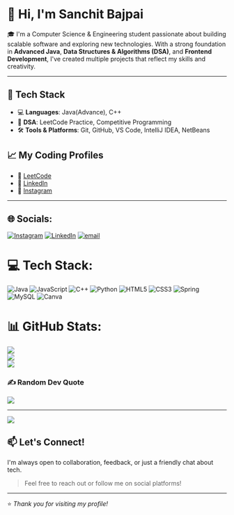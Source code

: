 # 👋 Hi, I'm Sanchit Bajpai

🎓 I'm a Computer Science & Engineering student passionate about building scalable software and exploring new technologies. 
With a strong foundation in **Advanced Java**, **Data Structures & Algorithms (DSA)**, and **Frontend Development**,
I've created multiple projects that reflect my skills and creativity.

---

## 🚀 Tech Stack

- 💻 **Languages**: Java(Advance), C++ 
- 🧠 **DSA**: LeetCode Practice, Competitive Programming
- 🛠️ **Tools & Platforms**: Git, GitHub, VS Code, IntelliJ IDEA, NetBeans

## 📈 My Coding Profiles

- 🔗 [LeetCode](https://leetcode.com/sanchitt_27)
- 🔗 [LinkedIn](https://www.linkedin.com/in/sanchitbajpai11)
- 🔗 [Instagram](https://www.instagram.com/sanchitt_27)

---

## 🌐 Socials:
[![Instagram](https://img.shields.io/badge/Instagram-%23E4405F.svg?logo=Instagram&logoColor=white)](https://instagram.com/sanchitt_27) [![LinkedIn](https://img.shields.io/badge/LinkedIn-%230077B5.svg?logo=linkedin&logoColor=white)](https://linkedin.com/in/sanchitbajpai11)  [![email](https://img.shields.io/badge/Email-D14836?logo=gmail&logoColor=white)](mailto:sanchitbajpai11@gmail.com) 

# 💻 Tech Stack:
![Java](https://img.shields.io/badge/java-%23ED8B00.svg?style=for-the-badge&logo=openjdk&logoColor=white) ![JavaScript](https://img.shields.io/badge/javascript-%23323330.svg?style=for-the-badge&logo=javascript&logoColor=%23F7DF1E) ![C++](https://img.shields.io/badge/c++-%2300599C.svg?style=for-the-badge&logo=c%2B%2B&logoColor=white) ![Python](https://img.shields.io/badge/python-3670A0?style=for-the-badge&logo=python&logoColor=ffdd54) ![HTML5](https://img.shields.io/badge/html5-%23E34F26.svg?style=for-the-badge&logo=html5&logoColor=white) ![CSS3](https://img.shields.io/badge/css3-%231572B6.svg?style=for-the-badge&logo=css3&logoColor=white) ![Spring](https://img.shields.io/badge/spring-%236DB33F.svg?style=for-the-badge&logo=spring&logoColor=white) ![MySQL](https://img.shields.io/badge/mysql-4479A1.svg?style=for-the-badge&logo=mysql&logoColor=white) ![Canva](https://img.shields.io/badge/Canva-%2300C4CC.svg?style=for-the-badge&logo=Canva&logoColor=white)
# 📊 GitHub Stats:
![](https://github-readme-stats.vercel.app/api?username=sanchit474&theme=merko&hide_border=false&include_all_commits=false&count_private=false)<br/>
![](https://nirzak-streak-stats.vercel.app/?user=sanchit474&theme=merko&hide_border=false)<br/>
![](https://github-readme-stats.vercel.app/api/top-langs/?username=sanchit474&theme=merko&hide_border=false&include_all_commits=false&count_private=false&layout=compact)

### ✍️ Random Dev Quote
![](https://quotes-github-readme.vercel.app/api?type=horizontal&theme=radical)

---
[![](https://visitcount.itsvg.in/api?id=sanchit474&icon=0&color=0)](https://visitcount.itsvg.in)

<!-- Proudly created with GPRM ( https://gprm.itsvg.in ) -->
## 📫 Let's Connect!

I'm always open to collaboration, feedback, or just a friendly chat about tech.

> Feel free to reach out or follow me on social platforms!

---

⭐ _Thank you for visiting my profile!_

